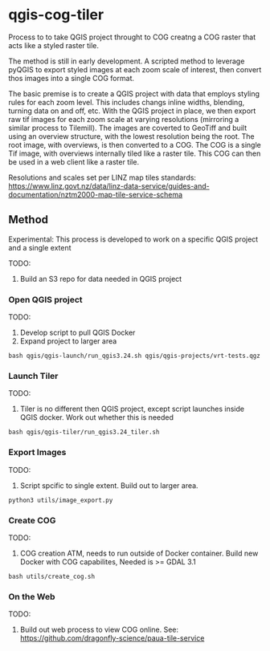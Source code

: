 # qgis-cog-tiler

Process to to take QGIS project throught to COG creatng a COG raster that acts like a styled raster tile.

The method is still in early development. A scripted method to leverage pyQGIS to export styled images at each zoom scale of interest, then convert thos images into a single COG format. 

The basic premise is to create a QGIS project with data that employs styling rules for each zoom level. This includes changs inline widths, blending, turning data on and off, etc.  With the QGIS project in place, we then export raw tif images for each zoom scale at varying resolutions (mirroring a similar process to Tilemill).  The images are coverted to GeoTiff and built using an overview structure, with the lowest resolution being the root. The root image, with overviews, is then converted to a COG.  The COG is a single Tif image, with overviews internally tiled like a raster tile. This COG can then be used in a web client like a raster tile.

Resolutions and scales set per LINZ map tiles standards: https://www.linz.govt.nz/data/linz-data-service/guides-and-documentation/nztm2000-map-tile-service-schema 

## Method
Experimental: This process is developed to work on a specific QGIS project and a single extent

TODO:
1. Build an S3 repo for data needed in QGIS project

### Open QGIS project
TODO:
1. Develop script to pull QGIS Docker
2. Expand project to larger area

```
bash qgis/qgis-launch/run_qgis3.24.sh qgis/qgis-projects/vrt-tests.qgz
```

### Launch Tiler
TODO:
1. Tiler is no different then QGIS project, except script launches inside QGIS docker. Work out whether this is needed

```
bash qgis/qgis-tiler/run_qgis3.24_tiler.sh
```

### Export Images
TODO:
1. Script spcific to single extent. Build out to larger area.

```
python3 utils/image_export.py
```

### Create COG
TODO:
1. COG creation ATM, needs to run outside of Docker container. Build new Docker with COG capabilites, Needed is >= GDAL 3.1

```
bash utils/create_cog.sh
```

### On the Web
TODO:
1. Build out web process to view COG online. See: https://github.com/dragonfly-science/paua-tile-service